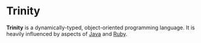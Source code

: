 # Trinity
**Trinity** is a dynamically-typed, object-oriented programming language.
It is heavily influenced by aspects of [Java](https://www.java.com/) and [Ruby](https://www.ruby-lang.org/).
